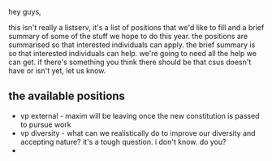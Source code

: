 hey guys,

this isn't really a listserv, it's a list of positions that we'd like to fill and a brief summary of some of the stuff we hope to do this year.
the positions are summarised so that interested individuals can apply.
the brief summary is so that interested individuals can help.
we're going to need all the help we can get.
if there's something you think there should be that csus doesn't have or isn't yet, let us know.

## the available positions

+ vp external - maxim will be leaving once the new constitution is passed to pursue work
+ vp diversity - what can we realistically do to improve our diversity and accepting nature?  it's a tough question.  i don't know.  do you?
+ 
